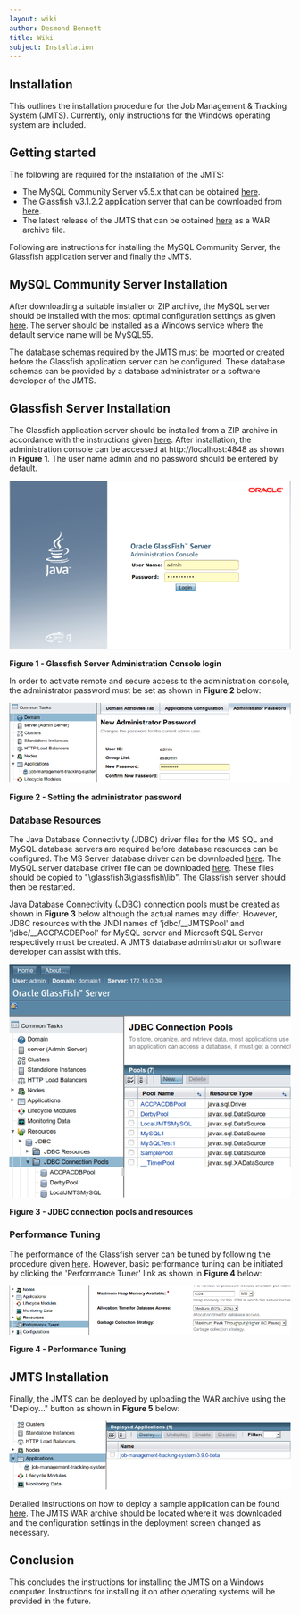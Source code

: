 ```yaml
---
layout: wiki
author: Desmond Bennett
title: Wiki
subject: Installation
---
```


## Installation

This outlines the installation procedure for the Job Management & Tracking System (JMTS). Currently, only instructions for the Windows operating system are included.

## Getting started

The following are required for the installation of the JMTS:
- The MySQL Community Server v5.5.x that can be obtained [here](https://dev.mysql.com/downloads/mysql/).
- The Glassfish v3.1.2.2 application server that can be downloaded from [here](https://www.oracle.com/java/technologies/ogs-v3122-downloads.html).
- The latest release of the JMTS that can be obtained [here](https://github.com/DPBandA/job-management-tracking-system/releases/latest) as a WAR archive file.

Following are instructions for installing the MySQL Community Server, the Glassfish application server and finally the JMTS.

## MySQL Community Server Installation

After downloading a suitable installer or ZIP archive, the MySQL server should be installed with the most optimal configuration settings as given [here](https://dev.mysql.com/doc/mysql-installation-excerpt/5.5/en/windows-installation.html). The server should be installed as a Windows service where the default service name will be MySQL55.

The database schemas required by the JMTS must be imported or created before the Glassfish application server can be configured. These database schemas can be provided by a database administrator or a software developer of the JMTS.

## Glassfish Server Installation

The Glassfish application server should be installed from a ZIP archive in accordance with the instructions given [here](https://docs.oracle.com/cd/E26576_01/doc.312/e24935/installing.htm#GSING00006). After installation, the administration console can be accessed at http://localhost:4848 as shown in **Figure 1**. The user name admin and no password should be entered by default.

<img class="mb-2 img-fluid" src="/doc/image/glassfish%20login.png" alt="DPB&A">

**Figure 1 - Glassfish Server Administration Console login**

In order to activate remote and secure access to the administration console, the administrator password must be set as shown in **Figure 2** below:

<img class="mb-2 img-fluid" src="/doc/image/admin%20password.png" alt="Administrator password">

**Figure 2 - Setting the administrator password**

### Database Resources

The Java Database Connectivity (JDBC) driver files for the MS SQL and MySQL database servers are required before database resources can be configured. The MS Server database driver can be downloaded [here](https://github.com/DPBandA/job-management-tracking-system/blob/master/doc/database/jtds-1.2.5.jar?raw=true). The MySQL server database driver file can be downloaded [here](https://github.com/DPBandA/job-management-tracking-system/blob/master/doc/database/mysql-connector-java-5.1.45-bin.jar?raw=true). These files should be copied to "<Glassfish installation folder>\glassfish3\glassfish\lib". The Glassfish server should then be restarted.

Java Database Connectivity (JDBC) connection pools must be created as shown in **Figure 3** below although the actual names may differ. However, JDBC resources with the JNDI names of 'jdbc/__JMTSPool' and 'jdbc/__ACCPACDBPool' for MySQL server and Microsoft SQL Server respectively must be created. A JMTS database administrator or software developer can assist with this.

<img class="mb-2 img-fluid" src="/doc/image/connection%20resources%20and%20pools.png" alt="JDBC connection pools and resources">

**Figure 3 - JDBC connection pools and resources**

### Performance Tuning

The performance of the Glassfish server can be tuned by following the procedure given [here](https://docs.oracle.com/cd/E18930_01/html/821-2431/index.html). However, basic performance tuning can be initiated by clicking the 'Performance Tuner' link as shown in **Figure 4** below:

<img class="mb-2 img-fluid" src="/doc/image/performance%20tuner.png" alt="Performance tuning">

**Figure 4 - Performance Tuning**

## JMTS Installation
Finally, the JMTS can be deployed by uploading the WAR archive using the "Deploy..." button as shown in **Figure 5** below:

<img class="mb-2 img-fluid" src="/doc/image/jmts%20installation.png" alt="JMTS installation">

Detailed instructions on how to deploy a sample application can be found [here](https://docs.oracle.com/cd/E18930_01/html/821-2432/geyvr.html). The JMTS WAR archive should be located where it was downloaded and the configuration settings in the deployment screen changed as necessary.

## Conclusion

This concludes the instructions for installing the JMTS on a Windows computer. Instructions for installing it on other operating systems will be provided in the future.
